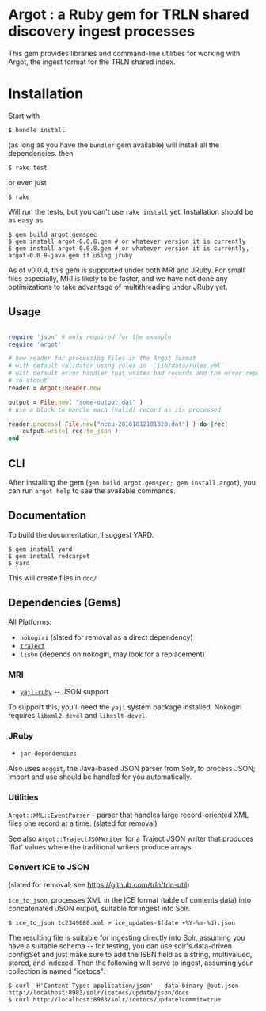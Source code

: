 # Argot : a Ruby gem for TRLN shared discovery ingest processes

This gem provides libraries and command-line utilities for working with Argot, the ingest format for
the TRLN shared index.

# Installation

Start with

    $ bundle install

(as long as you have the `bundler` gem available) will install all the dependencies. then


    $ rake test

or even just

    $ rake

Will run the tests, but you can't use `rake install` yet.  Installation should be as easy as

    $ gem build argot.gemspec
    $ gem install argot-0.0.8.gem # or whatever version it is currently
    $ gem install argot-0.0.8.gem # or whatever version it is currently, argot-0.0.8-java.gem if using jruby

As of v0.0.4, this gem is supported under both MRI and JRuby.  For small files
especially, MRI is likely to be faster, and we have not
done any optimizations to take advantage of multithreading under JRuby yet.

## Usage 
```ruby

require 'json' # only required for the example
require 'argot'

# new reader for processing files in the Argot format
# with default validator using rules in  `lib/data/rules.yml`
# with default error handler that writes bad records and the error report
# to stdout
reader = Argot::Reader.new

output = File.new( "some-output.dat" ) 
# use a block to handle each (valid) record as its processed

reader.process( File.new("nccu-20161012101320.dat") ) do |rec|
    output.write( rec.to_json )
end
```
## CLI

After installing the gem (`gem build argot.gemspec; gem install argot`), you can run `argot help` to see the available commands.

## Documentation

To build the documentation, I suggest YARD.  

    $ gem install yard
    $ gem install redcarpet
    $ yard

This will create files in `doc/`

## Dependencies (Gems)

All Platforms:

 * `nokogiri` (slated for removal as a direct dependency)
 * [`traject`](https://github.com/traject/traject)
 * `lisbn` (depends on nokogiri, may look for a replacement)

### MRI

 * [`yajl-ruby`](https://github.com/brianmario/yajl-ruby) -- JSON support
 
To support this, you'll need the `yajl` system package installed. Nokogiri
requires `libxml2-devel` and `libxslt-devel`.

### JRuby

 * `jar-dependencies` 

Also uses `noggit`, the Java-based JSON parser from Solr, to process JSON; import and use should be handled for you automatically.

### Utilities

`Argot::XML::EventParser` - parser that handles large record-oriented XML files
one record at a time.  (slated for removal)
 
See also `Argot::TrajectJSONWriter` for a Traject JSON writer that produces
'flat' values where the traditional writers produce arrays.

### Convert ICE to JSON

(slated for removal; see https://github.com/trln/trln-util)

 `ice_to_json`, processes XML in
the ICE format (table of contents data) into concatenated JSON output, suitable
for ingest into Solr.

    $ ice_to_json tc2349080.xml > ice_updates-$(date +%Y-%m-%d).json

The resulting file is suitable for ingesting directly into Solr, assuming you
have a suitable schema -- for testing, you can use solr's data-driven configSet and just make sure to add the ISBN field as a string, multivalued, stored, and indexed.  Then the following will serve to ingest, assuming your collection is named "icetocs":

    $ curl -H'Content-Type: application/json' --data-binary @out.json http://localhost:8983/solr/icetocs/update/json/docs
    $ curl http://localhost:8983/solr/icetocs/update?commit=true
